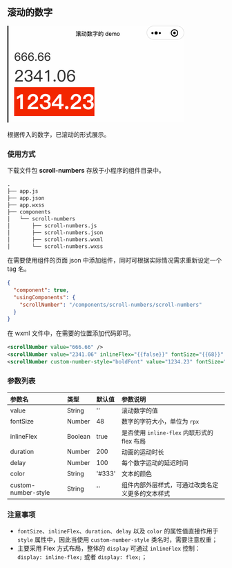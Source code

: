 ## 滚动的数字

![](./demo.gif)

根据传入的数字，已滚动的形式展示。

### 使用方式
下载文件包 **scroll-numbers** 存放于小程序的组件目录中。

```
.
├── app.js
├── app.json
├── app.wxss
├── components
│   └── scroll-numbers
│       ├── scroll-numbers.js
│       ├── scroll-numbers.json
│       ├── scroll-numbers.wxml
│       └── scroll-numbers.wxss
```

在需要使用组件的页面 json 中添加组件，同时可根据实际情况需求重新设定一个 tag 名。

```json
{
  "component": true,
  "usingComponents": {
    "scrollNumber": "/components/scroll-numbers/scroll-numbers"
  }
}
```

在 wxml 文件中，在需要的位置添加代码即可。

```xml
<scrollNumber value="666.66" />
<scrollNumber value="2341.06" inlineFlex="{{false}}" fontSize="{{68}}" />
<scrollNumber custom-number-style="boldFont" value="1234.23" fontSize="{{88}}" inlineFlex="{{true}}" duration="{{200}}" delay="{{50}}" color="#fff" />
```

### 参数列表
| 参数名 | 类型 | 默认值 | 参数说明 |
| :------ | :------ | :------ | :------ |
| value | String | '' | 滚动数字的值 |
| fontSize | Number | 48 | 数字的字符大小，单位为 `rpx` |
| inlineFlex | Boolean | true | 是否使用 `inline-flex` 内联形式的 flex 布局 |
| duration | Number | 200 | 动画的运动时长 |
| delay | Number | 100 | 每个数字运动的延迟时间 |
| color | String | '#333' | 文本的颜色 |
| custom-number-style | String | '' | 组件内部外层样式，可通过改类名定义更多的文本样式 |

### 注意事项
* `fontSize`、`inlineFlex`、`duration`、`delay` 以及 `color` 的属性值直接作用于 `style` 属性中，因此当使用 `custom-number-style` 类名时，需要注意权重；
* 主要采用 Flex 方式布局，整体的 `display` 可通过 `inlineFlex` 控制：`display: inline-flex;` 或者 `display: flex;`；
